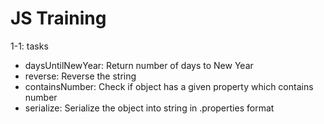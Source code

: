 # JS Training
<p>1-1: tasks</p>
<ul>
    <li>daysUntilNewYear: Return number of days to New Year</li>
    <li>reverse: Reverse the string</li>
    <li>containsNumber: Check if object has a given property which contains number</li>
    <li>serialize: Serialize the object into string in .properties format</li>
</ul>